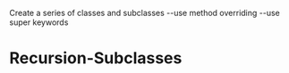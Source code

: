 Create a series of classes and subclasses
                --use method overriding
                --use super keywords
              
# Recursion-Subclasses
